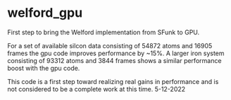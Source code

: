 # welford_gpu

First step to bring the Welford implementation from SFunk to GPU.

For a set of available silcon data consisting of 54872 atoms and 16905 frames the gpu code improves performance by ~15%. A larger iron system consisting of 93312 atoms and 3844 frames shows a similar performance boost with the gpu code.

This code is a first step toward realizing real gains in performance and is not considered to be a complete work at this time. 5-12-2022


